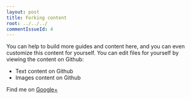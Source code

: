 ```yaml
---
layout: post
title: Forking content
root: ../../../
commentIssueId: 4
---
```


You can help to build more guides and content here, and you
can even customize this content for yourself. You can edit
files for yourself by viewing the content on Github:
  * Text content on Github
  * Images content on Github

Find me on [Google+](https://plus.google.com/+MitchFranklin?rel=author)
